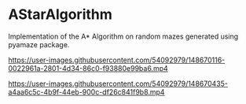 # AStarAlgorithm
Implementation of the A* Algorithm on random mazes generated using pyamaze package.


https://user-images.githubusercontent.com/54092979/148670116-0022961a-2801-4d34-86c0-f93880e99ba6.mp4





https://user-images.githubusercontent.com/54092979/148670435-a4aa6c5c-4b9f-44eb-900c-df26c841f9b8.mp4

